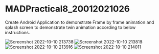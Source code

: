 # MADPractical8_20012021026
Create Android Application to demonstrate Frame by frame animation and splash screen to demonstrate twin animation according to below instructions.

![Screenshot 2022-10-10 213738](https://user-images.githubusercontent.com/79136705/194911573-975c2052-15da-45fe-87b3-0676f00fb56f.png)
![Screenshot 2022-10-10 213818](https://user-images.githubusercontent.com/79136705/194911577-015decd4-921a-422b-9702-4824bc35b711.png)
![Screenshot 2022-10-10 213916](https://user-images.githubusercontent.com/79136705/194911583-39ff1bae-fab9-4e3b-a635-1ddbb67ed170.png)
![Screenshot 2022-10-10 214011](https://user-images.githubusercontent.com/79136705/194911589-fdfc420c-4909-477c-849d-1630561e1a64.png)
